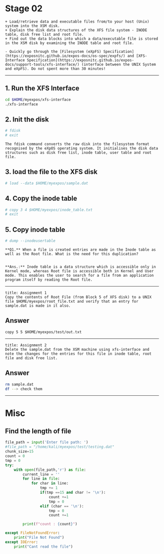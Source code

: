# Stage 02

```ad-abstract
+ Load/retrieve data and executable files from/to your host (Unix) system into the XSM disk.
+ Explain the disk data structures of the XFS file system - INODE table, disk free list and root file.
+ Find out the data blocks into which a data/executable file is stored in the XSM disk by examining the INODE table and root file.
```

```ad-attention
- Quickly go through the [Filesystem (eXpFS) Specification](https://exposnitc.github.io/expos-docs/os-spec/expfs/) and [XFS-Interface Specification](https://exposnitc.github.io/expos-docs/support-tools/xfs-interface/) (interface between the UNIX System and eXpFS). Do not spent more than 30 minutes!
```

---
## 1. Run the XFS Interface
```bash
cd $HOME/myexpos/xfs-interface
./xfs-interface
```

## 2. Init the disk
```bash
# fdisk
# exit
```

```ad-note
The fdisk command converts the raw disk into the filesystem format recognised by the eXpOS operating system. It initialises the disk data structures such as disk free list, inode table, user table and root file.
```

## 3. load the file to the XFS disk
```bash
# load --data $HOME/myexpos/sample.dat
```

## 4. Copy the inode table
```bash
# copy 3 4 $HOME/myexpos/inode_table.txt
# exit
```

## 5. Copy inode table
```bash
# dump --inodeusertable
```

```ad-question
**Q1.** When a file is created entries are made in the Inode table as well as the Root file. What is the need for this duplication?


**Ans.:** Inode table is a data structure which is accessible only in Kernel mode, whereas Root file is accessible both in Kernel and User mode. This enables the user to search for a file from an application program itself by reading the Root file.
```

---

```ad-question
title: Assignment 1
Copy the contents of Root File (from Block 5 of XFS disk) to a UNIX file $HOME/myexpos/root_file.txt and verify that an entry for sample.dat is made in it also.
```

## Answer
```
copy 5 5 $HOME/myexpos/test/out.txt
```

---

```ad-question
title: Assignment 2
Delete the sample.dat from the XSM machine using xfs-interface and note the changes for the entries for this file in inode table, root file and disk free list.
```

## Answer
```bash
rm sample.dat
df --> check them
```

---
# Misc
## Find the length of file
```python
file_path = input('Enter file path: ')
#file_path = "/home/kali/myexpos/test/testing.dat"
chunk_size=15
count = 0
tmp = 0
try:
	with open(file_path,'r') as file:
		current_line = ''
		for line in file:
			for char in line:
				tmp += 1
				if(tmp ==15 and char != '\n'):
					count +=1
					tmp = 0
				elif (char == '\n'):
					tmp = 0
					count +=1

		print(f"count : {count}")

except FileNotFoundError:
	print("File Not Found")
except IOError:
	print("Cant read the file")
```



























